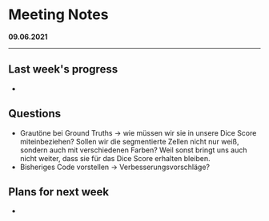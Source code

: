 # Meeting Notes
**09.06.2021**

---

## Last week's progress
- 

## Questions
- Grautöne bei Ground Truths -> wie müssen wir sie in unsere Dice Score miteinbeziehen? Sollen 
  wir die segmentierte Zellen  nicht nur weiß, sondern auch mit verschiedenen Farben? Weil sonst 
  bringt uns auch nicht weiter, dass sie für das Dice Score erhalten bleiben.
- Bisheriges Code vorstellen -> Verbesserungsvorschläge?



## Plans for next week
- 